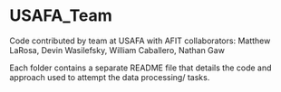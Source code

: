# USAFA_Team
Code contributed by team at USAFA with AFIT collaborators: Matthew LaRosa, Devin Wasilefsky, William Caballero, Nathan Gaw

Each folder contains a separate README file that details the code and approach used to attempt the data processing/ tasks.
